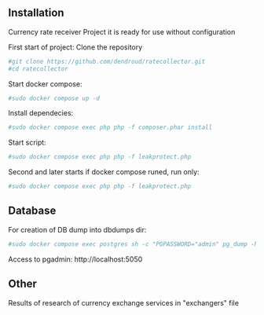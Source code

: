 

## Installation
Currency rate receiver
Project it is ready for use without configuration

First start of project:
Clone the repository
```sh
#git clone https://github.com/dendroud/ratecollector.git
#cd ratecollector
```
Start docker compose:
```sh
#sudo docker compose up -d
```
Install dependecies:
```sh
#sudo docker compose exec php php -f composer.phar install
```

Start script:
```sh
#sudo docker compose exec php php -f leakprotect.php
```

Second and later starts if docker compose runed, run only:
```sh
#sudo docker compose exec php php -f leakprotect.php
```
## Database

For creation of DB dump into dbdumps dir:
```sh
#sudo docker compose exec postgres sh -c "PGPASSWORD="admin" pg_dump -h localhost -U admin -s coin > /dbdumps/coin.sql"
```
Access to pgadmin: http://localhost:5050

## Other
Results of research of currency exchange services in "exchangers" file
